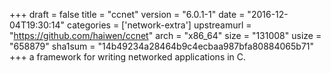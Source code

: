 +++
draft = false
title = "ccnet"
version = "6.0.1-1"
date = "2016-12-04T19:30:14"
categories = ['network-extra']
upstreamurl = "https://github.com/haiwen/ccnet"
arch = "x86_64"
size = "131008"
usize = "658879"
sha1sum = "14b49234a28464b9c4ecbaa987bfa80884065b71"
+++
a framework for writing networked applications in C.